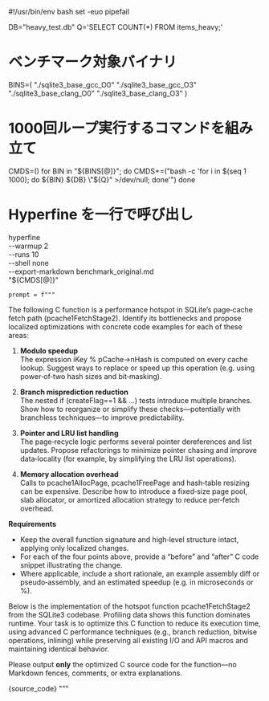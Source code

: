 #!/usr/bin/env bash
set -euo pipefail

DB="heavy_test.db"
Q='SELECT COUNT(*) FROM items_heavy;'

# ベンチマーク対象バイナリ
BINS=(
  "./sqlite3_base_gcc_O0"
  "./sqlite3_base_gcc_O3"
  "./sqlite3_base_clang_O0"
  "./sqlite3_base_clang_O3"
)

# 1000回ループ実行するコマンドを組み立て
CMDS=()
for BIN in "${BINS[@]}"; do
  CMDS+=("bash -c 'for i in \$(seq 1 1000); do ${BIN} ${DB} \"${Q}\" >/dev/null; done'")
done

# Hyperfine を一行で呼び出し
hyperfine \
  --warmup 2 \
  --runs 10 \
  --shell none \
  --export-markdown benchmark_original.md \
  "${CMDS[@]}"



    prompt = f"""
The following C function is a performance hotspot in SQLite’s page‐cache fetch path (pcache1FetchStage2). Identify its bottlenecks and propose localized optimizations with concrete code examples for each of these areas:

1. **Modulo speedup**  
   The expression iKey % pCache->nHash is computed on every cache lookup. Suggest ways to replace or speed up this operation (e.g. using power‐of‐two hash sizes and bit‐masking).

2. **Branch misprediction reduction**  
   The nested if (createFlag==1 && …) tests introduce multiple branches. Show how to reorganize or simplify these checks—potentially with branchless techniques—to improve predictability.

3. **Pointer and LRU list handling**  
   The page‐recycle logic performs several pointer dereferences and list updates. Propose refactorings to minimize pointer chasing and improve data‐locality (for example, by simplifying the LRU list operations).

4. **Memory allocation overhead**  
   Calls to pcache1AllocPage, pcache1FreePage and hash‐table resizing can be expensive. Describe how to introduce a fixed‐size page pool, slab allocator, or amortized allocation strategy to reduce per‐fetch overhead.

**Requirements**  
- Keep the overall function signature and high‐level structure intact, applying only localized changes.  
- For each of the four points above, provide a “before” and “after” C code snippet illustrating the change.  
- Where applicable, include a short rationale, an example assembly diff or pseudo‐assembly, and an estimated speedup (e.g. in microseconds or %).  

Below is the implementation of the hotspot function pcache1FetchStage2 from the SQLite3 codebase. Profiling data shows this function dominates runtime. Your task is to optimize this C function to reduce its execution time, using advanced C performance techniques (e.g., branch reduction, bitwise operations, inlining) while preserving all existing I/O and API macros and maintaining identical behavior.


Please output **only** the optimized C source code for the function—no Markdown fences, comments, or extra explanations.

{source_code}
"""
